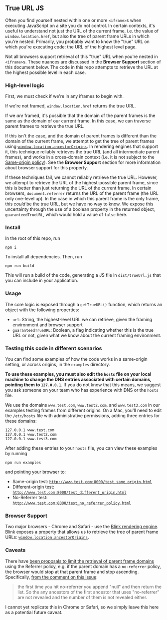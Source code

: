 ## True URL JS

Often you find yourself nested within one or more `<iframe>`s when executing JavaScript on a site you do not control. In certain contexts, it's useful to understand not just the URL of the current frame, i.e. the value of `window.location.href`, but also the tree of parent frame URLs in which you're nested. Primarily, you probably want to know the "true" URL on which you're executing code: the URL of the highest level page.

Not all browsers support retrieval of this "true" URL when you're nested in `<iframe>`s. These nuances are discussed in the **Browser Support** section of this document below. The code in this repo attempts to retrieve the URL at the highest possible level in each case.

### High-level logic

First, we must check if we're in any iframes to begin with.

If we're not framed, `window.location.href` returns the true URL.

If we _are_ framed, it's possible that the domain of the parent frames is the same as the domain of our current frame. In this case, we can traverse parent frames to retrieve the true URL.

If this isn't the case, and the domain of parent frames is different than the domain of the current frame, we attempt to get the tree of parent frames using [`window.location.ancestorOrigins`](https://github.com/chromium/chromium/blob/d2429f7cf43028af27e7c4e2768f556296880830/third_party/blink/renderer/core/frame/location.cc#L97). In rendering engines that support it, this technique reliably retrieves the true URL (and all intermediate parent frames), and works in a cross-domain context (i.e. it is not subject to the [Same-origin policy](https://en.wikipedia.org/wiki/Same-origin_policy)). See the **Browser Support** section for more information about browser support for this property.

If these techniques fail, we cannot reliably retrieve the true URL. However, we attempt to retrieve the URL of the highest-possible parent frame, since this is better than just returning the URL of the current frame. In certain browsers, `document.referrer` returns the URL of the parent frame (the URL only one-level up). In the case in which this parent frame is the only frame, this _could_ be the true URL, but we have no way to know. We expose this uncertainty through the use of a boolean property in the returned object, `guaranteedTrueURL`, which would hold a value of `false` here.

### Install

In the root of this repo, run 

    npm i

To install all dependencies. Then, run

    npm run build

This will run a build of the code, generating a JS file in `dist/trueUrl.js` that you can include in your application.

### Usage

The core logic is exposed through a `getTrueURL()` function, which returns an object with the following properties:

* `url`: String, the highest-level URL we can retrieve, given the framing environment and browser support
* `guaranteedTrueURL`: Boolean, a flag indicating whether this is the true URL or not, given what we know about the current framing environment.

### Testing this code in different scenarios

You can find some examples of how the code works in a same-origin setting, or across origins, in the `examples` directory. 

**To use these examples, you must also edit the `hosts` file on your local machine to change the DNS entries associated with certain domains, pointing them to `127.0.0.1`**. If you do not know that this means, we suggest you ask someone on your team who has experience with DNS or the `hosts` file. 

We use the domains `www.test.com`, `www.test2.com`, and `www.test3.com` in our examples testing frames from different origins. On a Mac, you'll need to edit the `/etc/hosts` file with administrative permissions, adding three entries for these domains:

    127.0.0.1 www.test.com
    127.0.0.1 www.test2.com
    127.0.0.1 www.test3.com

After adding these entries to your `hosts` file, you can view these examples by running

    npm run examples

and pointing your browser to:

* Same-origin test: [`http://www.test.com:8000/test_same_origin.html`](http://www.test.com:8000/test_same_origin.html)
* Different-origin test: [`http://www.test.com:8000/test_different_origin.html`](http://www.test.com:8000/test_different_origin.html)
* No-Referrer test: [`http://www.test.com:8000/test_no_referrer_policy.html`](http://www.test.com:8000/test_no_referrer_policy.html)

### Browser Support

Two major browsers - Chrome and Safari - use the [Blink rendering engine](https://www.chromium.org/blink). Blink exposes a property that allows us to retrieve the tree of parent frame URLs: [`window.location.ancestorOrigins`](https://github.com/chromium/chromium/blob/d2429f7cf43028af27e7c4e2768f556296880830/third_party/blink/renderer/core/frame/location.cc#L97).

### Caveats

There have [been proposals to limit the retrieval of parent frame domains](https://github.com/whatwg/html/issues/1918) using the Referrer policy, e.g. if the parent domain has a `no-referrer` policy, the browser would stop at that parent frame and stop ascending. Specifically, [from the comment on this issue](https://github.com/whatwg/html/issues/1918#issuecomment-290303030):

> the first time you hit no-referrer you append "null" and then return the list. So the any ancestors of the first ancestor that uses "no-referrer" are not revealed and the number of them is not revealed either.

I cannot yet replicate this in Chrome or Safari, so we simply leave this here as a potential future caveat.
